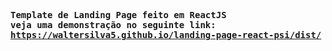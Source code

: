 <pre>
<b>
Template de Landing Page feito em ReactJS
veja uma demonstração no seguinte link:
<a href="https://waltersilva5.github.io/landing-page-react-psi/dist/">https://waltersilva5.github.io/landing-page-react-psi/dist/</a>
</b>
</pre>
